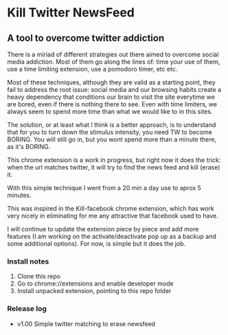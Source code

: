 # Kill Twitter NewsFeed
## A tool to overcome twitter addiction

There is a miriad of different strategies out there aimed to overcome social media addiction.
Most of them go along the lines of: time your use of them, use a time limiting extension, use a pomodoro timer, etc etc.

Most of these techniques, although they are valid as a starting point, they fail to address the root issue: social media and our browsing habits create a heavy dependency that conditions our brain to visit the site everytime we are bored, even if there is nothing there to see. Even with time limiters, we always seem to spend more time than what we would like to in this sites.

The solution, or at least what I think is a better approach, is to understand that for you to turn down the stimulus intensity, you need TW to become BORING. You will still go in, but you wont spend more than a minute there, as it's BORING.

This chrome extension is a work in progress, but right now it does the trick: when the url matches twitter, it will try to find the news feed and kill (erase) it.

With this simple technique I went from a 20 min a day use to aprox 5 minutes.

This was inspired in the Kill-facebook chrome extension, which has work very nicely in eliminating for me any attractive that facebook used to have.

I will continue to update the extension piece by piece and add more features (I am working on the activate/deactivate pop up as a backup and some additional options). For now, is simple but it does the job.

### Install notes
1. Clone this repo
2. Go to chrome://extensions and enable developer mode
3. Install unpacked extension, pointing to this repo folder

### Release log
* v1.00 Simple twitter matching to erase newsfeed